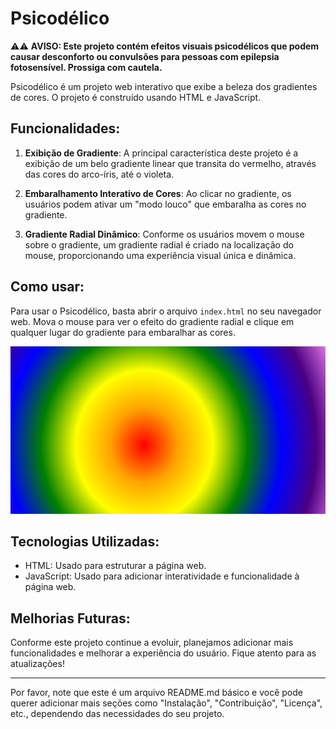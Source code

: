 # Psicodélico

:warning::warning: **AVISO: Este projeto contém efeitos visuais psicodélicos que podem causar desconforto ou convulsões para pessoas com epilepsia fotosensível. Prossiga com cautela.**

Psicodélico é um projeto web interativo que exibe a beleza dos gradientes de cores. O projeto é construído usando HTML e JavaScript.

## Funcionalidades:

1. **Exibição de Gradiente**: A principal característica deste projeto é a exibição de um belo gradiente linear que transita do vermelho, através das cores do arco-íris, até o violeta.

2. **Embaralhamento Interativo de Cores**: Ao clicar no gradiente, os usuários podem ativar um "modo louco" que embaralha as cores no gradiente.

3. **Gradiente Radial Dinâmico**: Conforme os usuários movem o mouse sobre o gradiente, um gradiente radial é criado na localização do mouse, proporcionando uma experiência visual única e dinâmica.

## Como usar:

Para usar o Psicodélico, basta abrir o arquivo `index.html` no seu navegador web. Mova o mouse para ver o efeito do gradiente radial e clique em qualquer lugar do gradiente para embaralhar as cores.

![](amostra.png "Animação com Neve")

## Tecnologias Utilizadas:

- HTML: Usado para estruturar a página web.
- JavaScript: Usado para adicionar interatividade e funcionalidade à página web.

## Melhorias Futuras:

Conforme este projeto continue a evoluir, planejamos adicionar mais funcionalidades e melhorar a experiência do usuário. Fique atento para as atualizações!

---

Por favor, note que este é um arquivo README.md básico e você pode querer adicionar mais seções como "Instalação", "Contribuição", "Licença", etc., dependendo das necessidades do seu projeto.
